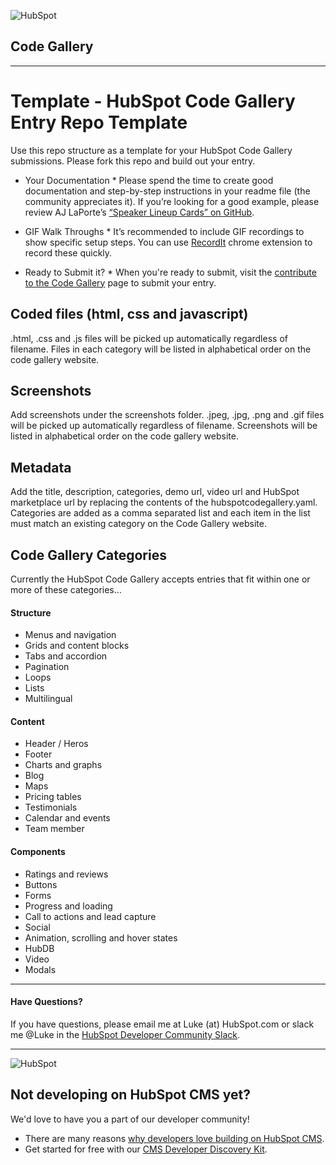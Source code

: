 ![HubSpot](https://cdn2.hubspot.net/hubfs/327485/HubSpot%20Wordmark%20-%20Full%20Color.png "HubSpot")
## Code Gallery

---

# Template - HubSpot Code Gallery Entry Repo Template
Use this repo structure as a template for your HubSpot Code Gallery submissions. Please fork this repo and build out your entry. 

* Your Documentation *
Please spend the time to create good documentation and step-by-step instructions in your readme file (the community appreciates it). If you’re looking for a good example, please review AJ LaPorte’s [“Speaker Lineup Cards” on GitHub](https://github.com/ajlaporte/Speaker-Lineup-Cards "AJ LaPorte's HubSpot Speaker Lineup Card Module, Code Gallery Submission").

* GIF Walk Throughs *
It’s recommended to include GIF recordings to show specific setup steps. You can use [RecordIt](http://recordit.co/ "RecordIt App for screen recording and GIFs") chrome extension to record these quickly. 

* Ready to Submit it? *
When you're ready to submit, visit the [contribute to the Code Gallery](https://hubs.ly/H0h79hk0) page to submit your entry. 

## Coded files (html, css and javascript)
.html, .css and .js files will be picked up automatically regardless of filename.
Files in each category will be listed in alphabetical order on the code gallery website.

## Screenshots
Add screenshots under the screenshots folder.
.jpeg, .jpg, .png and .gif files will be picked up automatically regardless of filename.
Screenshots will be listed in alphabetical order on the code gallery website.

## Metadata
Add the title, description, categories, demo url, video url and HubSpot marketplace url by replacing the contents of the hubspotcodegallery.yaml.
Categories are added as a comma separated list and each item in the list must match an existing category on the Code Gallery website.

## Code Gallery Categories
Currently the HubSpot Code Gallery accepts entries that fit within one or more of these categories…

#### Structure
  -  Menus and navigation
  -  Grids and content blocks
  -  Tabs and accordion
  -  Pagination
  -  Loops
  -  Lists
  -  Multilingual 
#### Content
  -  Header / Heros
  -  Footer
  -  Charts and graphs
  -  Blog
  -  Maps
  -  Pricing tables
  -  Testimonials
  -  Calendar and events
  -  Team member 
#### Components
  -  Ratings and reviews
  -  Buttons
  -  Forms
  -  Progress and loading
  -  Call to actions and lead capture
  -  Social
  -  Animation, scrolling and hover states
  -  HubDB
  -  Video
  -  Modals

---

#### Have Questions?
If you have questions, please email me at Luke (at) HubSpot.com or slack me @Luke in the [HubSpot Developer Community Slack](http://bit.ly/hubspot-dev-slack-signup-github "Join the HubSpot Developer Community Slack").

---
![HubSpot](https://cdn2.hubspot.net/hubfs/327485/HubSpot%20Wordmark%20-%20Full%20Color.png "HubSpot")
## Not developing on HubSpot CMS yet?
We'd love to have you a part of our developer community!
  -  There are many reasons [why developers love building on HubSpot CMS](https://designers.hubspot.com/web-developers-love-hubspot-cms "Why develop on HubSpot CMS?").
  -  Get started for free with our [CMS Developer Discovery Kit](https://designers.hubspot.com/discoverykit "Get started building on HubSpot for free!"). 
